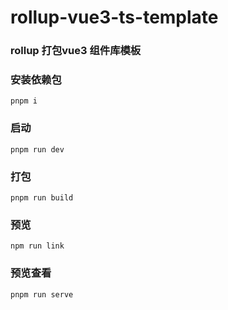# rollup-vue3-ts-template

### rollup 打包vue3 组件库模板


### 安装依赖包
```shell
pnpm i
```

### 启动
```shell
pnpm run dev
```

### 打包
``` shell
pnpm run build
```

### 预览 
```shell
npm run link
```
### 预览查看
```shell
pnpm run serve
```